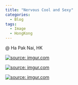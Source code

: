 ```yaml
---
title: "Nervous Cool and Sexy"
categories:
  - Blog
tags:
  - Image
  - HongKong
---
```


@ Ha Pak Nai, HK

<a href="https://imgur.com/8qAzRqD"><img src="https://i.imgur.com/8qAzRqD.jpg" title="source: imgur.com" /></a>

<a href="https://imgur.com/rAiIRoa"><img src="https://i.imgur.com/rAiIRoa.jpg" title="source: imgur.com" /></a>

<a href="https://imgur.com/fvLh6MD"><img src="https://i.imgur.com/fvLh6MD.jpg" title="source: imgur.com" /></a>

<script src="https://utteranc.es/client.js"
        repo="serendipityinlife/serendipityinlife.github.io"
        issue-term="pathname"
        theme="github-light"
        crossorigin="anonymous"
        async>
</script>
